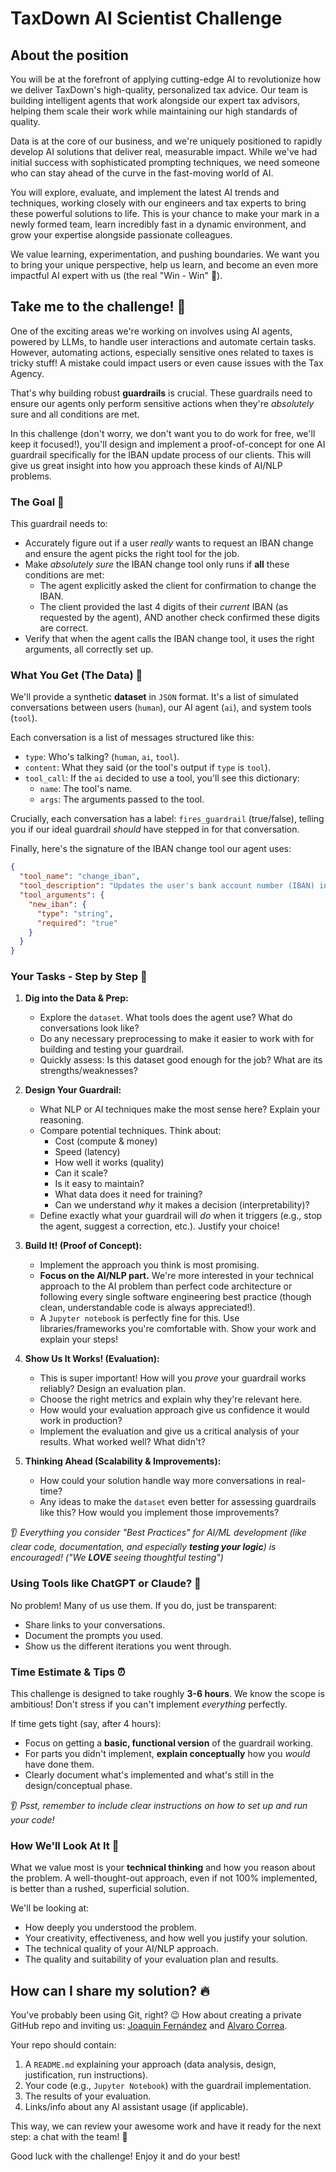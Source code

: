 # TaxDown AI Scientist Challenge

## About the position

You will be at the forefront of applying cutting-edge AI to revolutionize how we deliver TaxDown's high-quality, personalized tax advice. Our team is building intelligent agents that work alongside our expert tax advisors, helping them scale their work while maintaining our high standards of quality.

Data is at the core of our business, and we're uniquely positioned to rapidly develop AI solutions that deliver real, measurable impact. While we've had initial success with sophisticated prompting techniques, we need someone who can stay ahead of the curve in the fast-moving world of AI.

You will explore, evaluate, and implement the latest AI trends and techniques, working closely with our engineers and tax experts to bring these powerful solutions to life. This is your chance to make your mark in a newly formed team, learn incredibly fast in a dynamic environment, and grow your expertise alongside passionate colleagues.

We value learning, experimentation, and pushing boundaries. We want you to bring your unique perspective, help us learn, and become an even more impactful AI expert with us (the real "Win - Win" 🚀).


## Take me to the challenge! 🤟

One of the exciting areas we're working on involves using AI agents, powered by LLMs, to handle user interactions and automate certain tasks. However, automating actions, especially sensitive ones related to taxes is tricky stuff! A mistake could impact users or even cause issues with the Tax Agency.

That's why building robust **guardrails** is crucial. These guardrails need to ensure our agents only perform sensitive actions when they're *absolutely* sure and all conditions are met.

In this challenge (don't worry, we don't want you to do work for free, we'll keep it focused!), you'll design and implement a proof-of-concept for one AI guardrail specifically for the IBAN update process of our clients. This will give us great insight into how you approach these kinds of AI/NLP problems.

### The Goal 🎯

This guardrail needs to:

*   Accurately figure out if a user *really* wants to request an IBAN change and ensure the agent picks the right tool for the job.
*   Make *absolutely sure* the IBAN change tool only runs if **all** these conditions are met:
    *   The agent explicitly asked the client for confirmation to change the IBAN.
    *   The client provided the last 4 digits of their *current* IBAN (as requested by the agent), AND another check confirmed these digits are correct.
*   Verify that when the agent calls the IBAN change tool, it uses the right arguments, all correctly set up.

### What You Get (The Data) 🎁

We'll provide a synthetic **dataset** in `JSON` format. It's a list of simulated conversations between users (`human`), our AI agent (`ai`), and system tools (`tool`).

Each conversation is a list of messages structured like this:

*   `type`: Who's talking? (`human`, `ai`, `tool`).
*   `content`: What they said (or the tool's output if `type` is `tool`).
*   `tool_call`: If the `ai` decided to use a tool, you'll see this dictionary:
    *   `name`: The tool's name.
    *   `args`: The arguments passed to the tool.

Crucially, each conversation has a label: `fires_guardrail` (true/false), telling you if our ideal guardrail *should* have stepped in for that conversation.

Finally, here's the signature of the IBAN change tool our agent uses:

```json
{
  "tool_name": "change_iban",
  "tool_description": "Updates the user's bank account number (IBAN) in the system after verifying the last four digits of the currently saved user's IBAN and confirming the request.",
  "tool_arguments": {
    "new_iban": {
      "type": "string",
      "required": "true"
    }
  }
}
```

### Your Tasks - Step by Step 🌟

1.  **Dig into the Data & Prep:**
    *   Explore the `dataset`. What tools does the agent use? What do conversations look like?
    *   Do any necessary preprocessing to make it easier to work with for building and testing your guardrail.
    *   Quickly assess: Is this dataset good enough for the job? What are its strengths/weaknesses?

2.  **Design Your Guardrail:**
    *   What NLP or AI techniques make the most sense here? Explain your reasoning.
    *   Compare potential techniques. Think about:
        *   Cost (compute & money)
        *   Speed (latency)
        *   How well it works (quality)
        *   Can it scale?
        *   Is it easy to maintain?
        *   What data does it need for training?
        *   Can we understand *why* it makes a decision (interpretability)?
    *   Define exactly what your guardrail will *do* when it triggers (e.g., stop the agent, suggest a correction, etc.). Justify your choice!

3.  **Build It! (Proof of Concept):**
    *   Implement the approach you think is most promising.
    *   **Focus on the AI/NLP part.** We're more interested in your technical approach to the AI problem than perfect code architecture or following every single software engineering best practice (though clean, understandable code is always appreciated!).
    *   A `Jupyter notebook` is perfectly fine for this. Use libraries/frameworks you're comfortable with. Show your work and explain your steps!

4.  **Show Us It Works! (Evaluation):**
    *   This is super important! How will you *prove* your guardrail works reliably? Design an evaluation plan.
    *   Choose the right metrics and explain why they're relevant here.
    *   How would your evaluation approach give us confidence it would work in production?
    *   Implement the evaluation and give us a critical analysis of your results. What worked well? What didn't?

5.  **Thinking Ahead (Scalability & Improvements):**
    *   How could your solution handle way more conversations in real-time?
    *   Any ideas to make the `dataset` even better for assessing guardrails like this? How would you implement those improvements?

👂 *Everything you consider "Best Practices" for AI/ML development (like clear code, documentation, and especially **testing your logic**) is encouraged! ("We **LOVE** seeing thoughtful testing")*

### Using Tools like ChatGPT or Claude? 🤖

No problem! Many of us use them. If you do, just be transparent:

*   Share links to your conversations.
*   Document the prompts you used.
*   Show us the different iterations you went through.

### Time Estimate & Tips ⏰

This challenge is designed to take roughly **3-6 hours**. We know the scope is ambitious! Don't stress if you can't implement *everything* perfectly.

If time gets tight (say, after 4 hours):

*   Focus on getting a **basic, functional version** of the guardrail working.
*   For parts you didn't implement, **explain conceptually** how you *would* have done them.
*   Clearly document what's implemented and what's still in the design/conceptual phase.

👂 *Psst, remember to include clear instructions on how to set up and run your code!*

### How We'll Look At It 👀

What we value most is your **technical thinking** and how you reason about the problem. A well-thought-out approach, even if not 100% implemented, is better than a rushed, superficial solution.

We'll be looking at:

*   How deeply you understood the problem.
*   Your creativity, effectiveness, and how well you justify your solution.
*   The technical quality of your AI/NLP approach.
*   The quality and suitability of your evaluation plan and results.

## How can I share my solution? 🔥

You've probably been using Git, right? 😉 How about creating a private GitHub repo and inviting us: [Joaquin Fernández](https://github.com/JoaquinFernandez) and [Alvaro Correa](https://github.com/corrius).

Your repo should contain:

1.  A `README.md` explaining your approach (data analysis, design, justification, run instructions).
2.  Your code (e.g., `Jupyter Notebook`) with the guardrail implementation.
3.  The results of your evaluation.
4.  Links/info about any AI assistant usage (if applicable).

This way, we can review your awesome work and have it ready for the next step: a chat with the team! 👻

Good luck with the challenge! Enjoy it and do your best!
